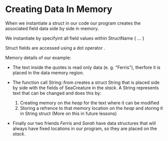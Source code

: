 # Creating Data In Memory

When we instantiate a struct in our code our program creates the associated
field data side by side in memory.

We instantiate by specifyint all field values within 
StructName { ... }

Struct fields are accessed using a dot operator .

Memory details of our example:

* The text inside the quotes is read only data (e. g. "Ferris"), therfore it is placed in the data memory region.

* The function call String::from creates a struct String that is placed side by side with the fields of SeaCreature in the *stack*. A String represents text that can be changed and does this by:

    1. Creating memory on the *heap* for the text where it can be modified
    2. Storing a refrence to that memory location on the *heap* and storing it in String struct (More on this in future lessons)

* Finally our two friends *Ferris* and *Sarah* have data structures that will always have fixed locations in our program, so they are placed on the *stack*.